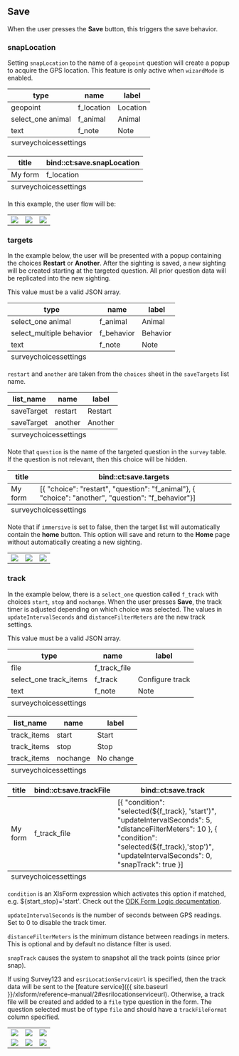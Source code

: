 ## Save
When the user presses the **Save** button, this triggers the save behavior.

### snapLocation

Setting `snapLocation` to the name of a `geopoint` question will create a popup to acquire the GPS location. This feature is only active when `wizardMode` is enabled.

<table class="xlsTable">
  <thead>
    <tr>
      <th>type</th>
      <th>name</th>
      <th>label</th>
    </tr>
  </thead>
  <tbody>
    <tr>
      <td>geopoint</td>
      <td>f_location</td>
      <td>Location</td>
    </tr>
    <tr>
      <td>select_one animal</td>
      <td>f_animal</td>
      <td>Animal</td>
    </tr>
    <tr>
      <td>text</td>
      <td>f_note</td>
      <td>Note</td>
    </tr>
  </tbody>
  <tfoot>
    <tr>
      <td class="sheets" colspan="3"><span class="active">survey</span><span>choices</span><span>settings</span></td>
    </tr>
  </tfoot>
</table>

<table class="xlsTable">
  <thead>
    <tr>
      <th>title</th>
      <th>bind::ct:save.snapLocation</th>
    </tr>
  </thead>
  <tbody>
    <tr>
      <td>My form</td>
      <td>f_location</td>
    </tr>
  </tbody>
  <tfoot>
    <tr>
      <td class="sheets" colspan="3"><span class="active">survey</span><span>choices</span><span>settings</span></td>
    </tr>
  </tfoot>
</table>

In this example, the user flow will be:
<table>
<tr>
<td><img src="{{ site.baseurl }}/assets/xlsform/refman-snapLocation-1.png" /></td>
<td><img src="{{ site.baseurl }}/assets/xlsform/refman-snapLocation-2.png" /></td>
<td><img src="{{ site.baseurl }}/assets/xlsform/refman-snapLocation-3.png" /></td>
</tr>
</table>

### targets
In the example below, the user will be presented with a popup containing the choices **Restart** or **Another**. After the sighting is saved, a new sighting will be created starting at the targeted question. All prior question data will be replicated into the new sighting.

This value must be a valid JSON array.

<table class="xlsTable">
  <thead>
    <tr>
      <th>type</th>
      <th>name</th>
      <th>label</th>
    </tr>
  </thead>
  <tbody>
    <tr>
      <td>select_one animal</td>
      <td>f_animal</td>
      <td>Animal</td>
    </tr>
    <tr>
      <td>select_multiple behavior</td>
      <td>f_behavior</td>
      <td>Behavior</td>
    </tr>
    <tr>
      <td>text</td>
      <td>f_note</td>
      <td>Note</td>
    </tr>        
  </tbody>
  <tfoot>
    <tr>
      <td class="sheets" colspan="3"><span class="active">survey</span><span>choices</span><span>settings</span></td>
    </tr>
  </tfoot>
</table>

`restart` and `another` are taken from the `choices` sheet in the `saveTargets` list name.

<table class="xlsTable">
  <thead>
    <tr>
      <th>list_name</th>
      <th>name</th>
      <th>label</th>
    </tr>
  </thead>
  <tbody>
    <tr>
      <td>saveTarget</td>
      <td>restart</td>
      <td>Restart</td>
    </tr>
    <tr>
      <td>saveTarget</td>
      <td>another</td>
      <td>Another</td>
    </tr>
  </tbody>
  <tfoot>
    <tr>
      <td class="sheets" colspan="3"><span>survey</span><span class="active">choices</span><span>settings</span></td>
    </tr>
  </tfoot>
</table>

Note that `question` is the name of the targeted question in the `survey` table. If the question is not relevant, then this choice will be hidden.

<table class="xlsTable">
  <thead>
    <tr>
      <th>title</th>
      <th>bind::ct:save.targets</th>
    </tr>
  </thead>
  <tbody>
    <tr>
      <td>My form</td>
      <td>[{ "choice": "restart", "question": "f_animal"}, { "choice": "another", "question": "f_behavior"}]</td>
    </tr>
  </tbody>
  <tfoot>
    <tr>
      <td class="sheets" colspan="3"><span>survey</span><span>choices</span><span class="active">settings</span></td>
    </tr>
  </tfoot>
</table>

Note that if `immersive` is set to false, then the target list will automatically contain the **home** button. This option will save and return to the **Home** page without automatically creating a new sighting.

<table>
<tr>
<td><img src="{{ site.baseurl }}/assets/xlsform/refman-saveTarget-1.png" /></td>
<td><img src="{{ site.baseurl }}/assets/xlsform/refman-saveTarget-2.png" /></td>
<td><img src="{{ site.baseurl }}/assets/xlsform/refman-saveTarget-3.png" /></td>
</tr>
</table>

### track
In the example below, there is a `select_one` question called `f_track` with choices `start`, `stop` and `nochange`. When the user presses **Save**, the track timer is adjusted depending on which choice was selected. The values in `updateIntervalSeconds` and `distanceFilterMeters` are the new track settings.

This value must be a valid JSON array.

<table class="xlsTable">
  <thead>
    <tr>
      <th>type</th>
      <th>name</th>
      <th>label</th>
    </tr>
  </thead>
  <tbody>
    <tr>
      <td>file</td>
      <td>f_track_file</td>
      <td></td>
    </tr>
    <tr>
      <td>select_one track_items</td>
      <td>f_track</td>
      <td>Configure track</td>
    </tr>
    <tr>
      <td>text</td>
      <td>f_note</td>
      <td>Note</td>
    </tr>
  </tbody>
  <tfoot>
    <tr>
      <td class="sheets" colspan="3"><span class="active">survey</span><span>choices</span><span>settings</span></td>
    </tr>
  </tfoot>
</table>

<table class="xlsTable">
  <thead>
    <tr>
      <th>list_name</th>
      <th>name</th>
      <th>label</th>
    </tr>
  </thead>
  <tbody>
    <tr>
      <td>track_items</td>
      <td>start</td>
      <td>Start</td>
    </tr>
    <tr>
      <td>track_items</td>
      <td>stop</td>
      <td>Stop</td>
    </tr>
    <tr>
      <td>track_items</td>
      <td>nochange</td>
      <td>No change</td>
    </tr>
  </tbody>
  <tfoot>
    <tr>
      <td class="sheets" colspan="3"><span>survey</span><span class="active">choices</span><span>settings</span></td>
    </tr>
  </tfoot>
</table>

<table class="xlsTable">
  <thead>
    <tr>
      <th>title</th>
      <th>bind::ct:save.trackFile</th>
      <th>bind::ct:save.track</th>
    </tr>
  </thead>
  <tbody>
    <tr>
      <td>My form</td>
      <td>f_track_file</td>
      <td>[{ "condition": "selected(${f_track}, 'start')", "updateIntervalSeconds": 5, "distanceFilterMeters": 10 }, { "condition": "selected(${f_track},'stop')", "updateIntervalSeconds": 0, "snapTrack": true }]</td>
    </tr>
  </tbody>
  <tfoot>
    <tr>
      <td class="sheets" colspan="3"><span>survey</span><span>choices</span><span class="active">settings</span></td>
    </tr>
  </tfoot>
</table>


`condition` is an XlsForm expression which activates this option if matched, e.g. ${start_stop}='start'. Check out the [ODK Form Logic documentation](https://docs.getodk.org/form-logic/).

`updateIntervalSeconds` is the number of seconds between GPS readings. Set to 0 to disable the track timer.

`distanceFilterMeters` is the minimum distance between readings in meters. This is optional and by default no distance filter is used.

`snapTrack` causes the system to snapshot all the track points (since prior snap). 

If using Survey123 and `esriLocationServiceUrl` is specified, then the track data will be sent to the [feature service]({{ site.baseurl }}/xlsform/reference-manual/2#esrilocationserviceurl). Otherwise, a track file will be created and added to a `file` type question in the form. The question selected must be of type `file` and should have a `trackFileFormat` column specified. 

<table>
<tr>
<td><img src="{{ site.baseurl }}/assets/xlsform/refman-saveTrack-1.png" /></td>
<td><img src="{{ site.baseurl }}/assets/xlsform/refman-saveTrack-2.png" /></td>
<td><img src="{{ site.baseurl }}/assets/xlsform/refman-saveTrack-3.png" /></td>
</tr>
<tr>
<td><img src="{{ site.baseurl }}/assets/xlsform/refman-saveTrack-4.png" /></td>
<td><img src="{{ site.baseurl }}/assets/xlsform/refman-saveTrack-5.png" /></td>
<td><img src="{{ site.baseurl }}/assets/xlsform/refman-saveTrack-6.png" /></td>
</tr>
</table>
